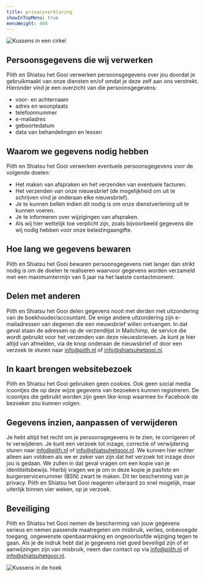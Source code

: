 ```yaml
---
title: privacyverklaring
showInTopMenu: true
menuWeight: 400
---
```


![Kussens in een cirkel](https://res.cloudinary.com/piith/image/upload/2019/01/WhatsApp-Image-2019-01-05-at-16.25.08.jpeg#dimensions=large-landscape)

## Persoonsgegevens die wij verwerken

Piith en Shiatsu het Gooi verwerken persoonsgegevens over jou doordat je gebruikmaakt van onze diensten en/of omdat je deze zelf aan ons verstrekt. Hieronder vind je een overzicht van die persoonsgegevens:

* voor- en achternaam
* adres en woonplaats
* telefoonnummer
* e-mailadres
* geboortedatum
* data van behandelingen en lessen

## Waarom we gegevens nodig hebben

Piith en Shiatsu het Gooi verwerken eventuele persoonsgegevens voor de volgende doelen:

* Het maken van afspraken en het verzenden van eventuele facturen.
* Het verzenden van onze nieuwsbrief (de mogelijkheid om uit te schrijven vind je onderaan elke nieuwsbrief).
* Je te kunnen bellen indien dit nodig is om onze dienstverlening uit te kunnen voeren.
* Je te informeren over wijzigingen van afspraken.
* Als wij hier wettelijk toe verplicht zijn, zoals bijvoorbeeld gegevens die wij nodig hebben voor onze belastingaangifte.

## Hoe lang we gegevens bewaren

Piith en Shiatsu het Gooi bewaren persoonsgegevens niet langer dan strikt nodig is om de doelen te realiseren waarvoor gegevens worden verzameld met een maximumtermijn van 5 jaar na het laatste contactmoment.

## Delen met anderen

Piith en Shiatsu het Gooi delen gegevens nooit met derden met uitzondering van de boekhouder/accountant. De enige andere uitzondering zijn e-mailadressen van degenen die een nieuwsbrief willen ontvangen. In dat geval staan de adressen op de verzendlijst in Mailchimp, de service die wordt gebruikt voor het verzenden van deze nieuwsbrieven. Je kunt je hier altijd van afmelden, via de knop onderaan de nieuwsbrief of door een verzoek te sturen naar [info@piith.nl](mailto:info@piith.nl) of [info@shiatsuhetgooi.nl](mailto:info@shiatsuhetgooi.nl).

## In kaart brengen websitebezoek

Piith en Shiatsu het Gooi gebruiken geen cookies. Ook geen social media icoontjes die op deze wijze gegevens van bezoekers kunnen registreren. De icoontjes die gebruikt worden zijn geen like-knop waarmee bv Facebook de bezoeker zou kunnen volgen.

## Gegevens inzien, aanpassen of verwijderen

Je hebt altijd het recht om je persoonsgegevens in te zien, te corrigeren of te verwijderen. Je kunt een verzoek tot inzage, correctie of verwijdering sturen naar [info@piith.nl](mailto:info@piith.nl) of [info@shiatsuhetgooi.nl](mailto:info@shiatsuhetgooi.nl). We kunnen hier echter alleen aan voldoen als we er zeker van zijn dat het verzoek tot inzage door jou is gedaan. We zullen in dat geval vragen om een kopie van je identiteitsbewijs. Hierbij vragen we je om in deze kopie je pasfoto en burgerservicenummer (BSN) zwart te maken. Dit ter bescherming van je privacy. Piith en Shiatsu het Gooi reageren uiteraard zo snel mogelijk, maar uiterlijk binnen vier weken, op je verzoek.

## Beveiliging

Piith en Shiatsu het Gooi nemen de bescherming van jouw gegevens serieus en nemen passende maatregelen om misbruik, verlies, onbevoegde toegang, ongewenste openbaarmaking en ongeoorloofde wijziging tegen te gaan. Als je de indruk hebt dat je gegevens niet goed beveiligd zijn of er aanwijzingen zijn van misbruik, neem dan contact op via [info@piith.nl](mailto:info@piith.nl) of [info@shiatsuhetgooi.nl](mailto:info@shiatsuhetgooi.nl).

![Kussens in de hoek](https://res.cloudinary.com/piith/image/upload/2019/01/WhatsApp-Image-2019-01-05-at-16.25.34.jpeg#dimensions=large-landscape)
